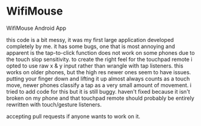 # WifiMouse
WifiMouse Android App

this code is a bit messy, it was my first large application developed completely by me. it has some bugs, one that is most annoying and apparent is the tap-to-click function does not work on some phones due to the touch slop sensitivity. to create the right feel for the touchpad remote i opted to use raw x & y input rather than wrangle with tap listeners. this works on older phones, but the high res newer ones seem to have issues. putting your finger down and lifting it up almost always counts as a touch move, newer phones classify a tap as a very small amount of movement. i tried to add code for this but it is still buggy. haven't fixed because it isn't broken on my phone and that touchpad remote should probably be entirely rewritten with touch/gesture listeners.

accepting pull requests if anyone wants to work on it.
